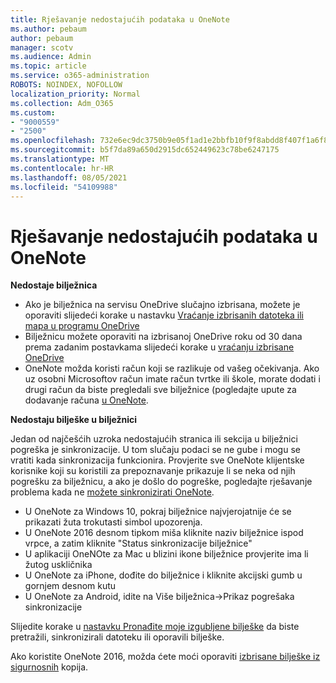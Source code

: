 ```yaml
---
title: Rješavanje nedostajućih podataka u OneNote
ms.author: pebaum
author: pebaum
manager: scotv
ms.audience: Admin
ms.topic: article
ms.service: o365-administration
ROBOTS: NOINDEX, NOFOLLOW
localization_priority: Normal
ms.collection: Adm_O365
ms.custom:
- "9000559"
- "2500"
ms.openlocfilehash: 732e6ec9dc3750b9e05f1ad1e2bbfb10f9f8abdd8f407f1a6f82eca3a7f34872
ms.sourcegitcommit: b5f7da89a650d2915dc652449623c78be6247175
ms.translationtype: MT
ms.contentlocale: hr-HR
ms.lasthandoff: 08/05/2021
ms.locfileid: "54109988"
---
```

# <a name="resolving-missing-data-in-onenote"></a>Rješavanje nedostajućih podataka u OneNote

**Nedostaje bilježnica**

- Ako je bilježnica na servisu OneDrive slučajno izbrisana, možete je oporaviti slijedeći korake u nastavku [Vraćanje izbrisanih datoteka ili mapa u programu OneDrive](https://support.office.com/article/949ada80-0026-4db3-a953-c99083e6a84f)
- Bilježnicu možete oporaviti na izbrisanoj OneDrive roku od 30 dana prema zadanim postavkama slijedeći korake u [vraćanju izbrisane OneDrive](https://docs.microsoft.com/onedrive/restore-deleted-onedrive)
- OneNote možda koristi račun koji se razlikuje od vašeg očekivanja. Ako uz osobni Microsoftov račun imate račun tvrtke ili škole, morate dodati i drugi račun da biste pregledali sve bilježnice (pogledajte upute za dodavanje računa [u OneNote](https://support.office.com/article/5afff855-54ee-47e4-a773-db048d4ac299).

**Nedostaju bilješke u bilježnici**

Jedan od najčešćih uzroka nedostajućih stranica ili sekcija u bilježnici pogreška je sinkronizacije. U tom slučaju podaci se ne gube i mogu se vratiti kada sinkronizacija funkcionira. Provjerite sve OneNote klijentske korisnike koji su koristili za prepoznavanje prikazuje li se neka od njih pogrešku za bilježnicu, a ako je došlo do pogreške, pogledajte rješavanje problema kada ne [možete sinkronizirati OneNote](https://support.office.com/article/299495ef-66d1-448f-90c1-b785a6968d45).

- U OneNote za Windows 10, pokraj bilježnice najvjerojatnije će se prikazati žuta trokutasti simbol upozorenja.
- U OneNote 2016 desnom tipkom miša kliknite naziv bilježnice ispod vrpce, a zatim kliknite "Status sinkronizacije bilježnice"
- U aplikaciji OneNOte za Mac u blizini ikone bilježnice provjerite ima li žutog uskličnika
- U OneNote za iPhone, dođite do bilježnice i kliknite akcijski gumb u gornjem desnom kutu
- U OneNote za Android, idite na Više bilježnica->Prikaz pogrešaka sinkronizacije

Slijedite korake u [nastavku Pronađite moje izgubljene bilješke](https://support.office.com/article/32cb2bd7-afe7-44d2-a711-398a88421287) da biste pretražili, sinkronizirali datoteku ili oporavili bilješke.

Ako koristite OneNote 2016, možda ćete moći oporaviti [izbrisane bilješke iz sigurnosnih](https://support.office.com/article/32ed1036-74fd-4c21-bc28-033a486e6b14) kopija.